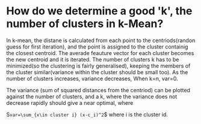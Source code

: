 # How do we determine a good 'k', the number of clusters in k-Mean?

In k-mean, the distane is calculated from each point to the centriods(randon guess for first iteration), and the point is assigned to the cluster containig the closest centroid. The averade feauture vector for each cluster becomes the new centroid and it is iterated.
The number of clusters k has to be minimized(so the clustering is fairly generalised), keeping the members of the cluster similar(variance within the cluster should be small too). As the number of clusters increases, variance decreases, When k=n, var=0. 

The variance (sum of squared distances from the centriod) can be plotted against the number of clusters, and a k, where the variance does not decrease rapidly should give a near optimal, where

S`var=\sum_{x\in cluster i} (x-c_i)^2`$
where i is the cluster id.
